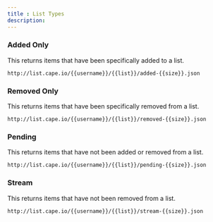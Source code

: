 ```yaml
---
title : List Types
description:
---
```


### Added Only
This returns items that have been specifically added to a list.

    http://list.cape.io/{{username}}/{{list}}/added-{{size}}.json

### Removed Only
This returns items that have been specifically removed from a list.

    http://list.cape.io/{{username}}/{{list}}/removed-{{size}}.json

### Pending
This returns items that have not been added or removed from a list.

    http://list.cape.io/{{username}}/{{list}}/pending-{{size}}.json

### Stream
This returns items that have not been removed from a list.

    http://list.cape.io/{{username}}/{{list}}/stream-{{size}}.json
